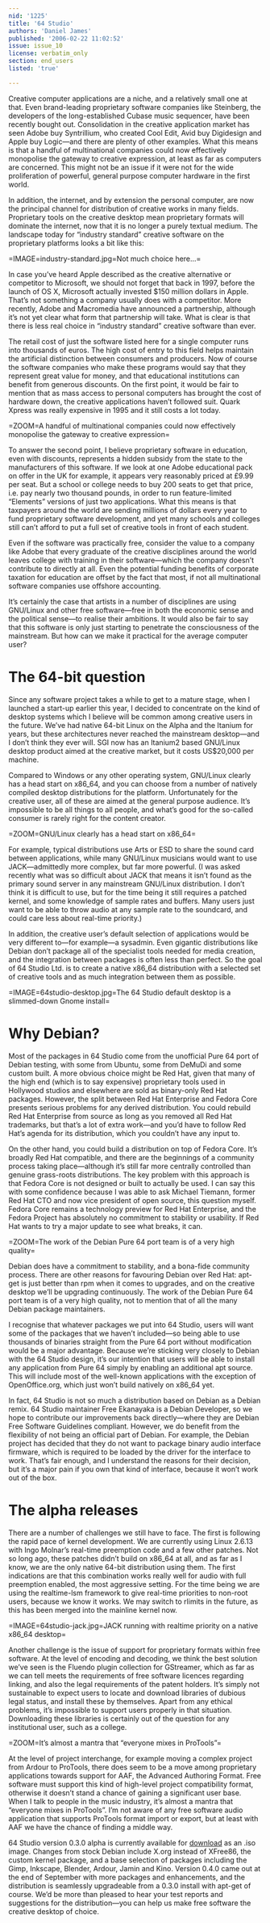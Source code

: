 ```yaml
---
nid: '1225'
title: '64 Studio'
authors: 'Daniel James'
published: '2006-02-22 11:02:52'
issue: issue_10
license: verbatim_only
section: end_users
listed: 'true'

---
```

Creative computer applications are a niche, and a relatively small one at that. Even brand-leading proprietary software companies like Steinberg, the developers of the long-established Cubase music sequencer, have been recently bought out. Consolidation in the creative application market has seen Adobe buy Syntrillium, who created Cool Edit, Avid buy Digidesign and Apple buy Logic—and there are plenty of other examples. What this means is that a handful of multinational companies could now effectively monopolise the gateway to creative expression, at least as far as computers are concerned. This might not be an issue if it were not for the wide proliferation of powerful, general purpose computer hardware in the first world.

In addition, the internet, and by extension the personal computer, are now the principal channel for distribution of creative works in many fields. Proprietary tools on the creative desktop mean proprietary formats will dominate the internet, now that it is no longer a purely textual medium. The landscape today for “industry standard” creative software on the proprietary platforms looks a bit like this:


=IMAGE=industry-standard.jpg=Not much choice here...=

In case you’ve heard Apple described as the creative alternative or competitor to Microsoft, we should not forget that back in 1997, before the launch of OS X, Microsoft actually invested $150 million dollars in Apple. That’s not something a company usually does with a competitor. More recently, Adobe and Macromedia have announced a partnership, although it’s not yet clear what form that partnership will take. What is clear is that there is less real choice in “industry standard” creative software than ever.

The retail cost of just the software listed here for a single computer runs into thousands of euros. The high cost of entry to this field helps maintain the artificial distinction between consumers and producers. Now of course the software companies who make these programs would say that they represent great value for money, and that educational institutions can benefit from generous discounts. On the first point, it would be fair to mention that as mass access to personal computers has brought the cost of hardware down, the creative applications haven’t followed suit. Quark Xpress was really expensive in 1995 and it still costs a lot today.


=ZOOM=A handful of multinational companies could now effectively monopolise the gateway to creative expression=

To answer the second point, I believe proprietary software in education, even with discounts, represents a hidden subsidy from the state to the manufacturers of this software. If we look at one Adobe educational pack on offer in the UK for example, it appears very reasonably priced at £9.99 per seat. But a school or college needs to buy 200 seats to get that price, i.e. pay nearly two thousand pounds, in order to run feature-limited “Elements” versions of just two applications. What this means is that taxpayers around the world are sending millions of dollars every year to fund proprietary software development, and yet many schools and colleges still can’t afford to put a full set of creative tools in front of each student.

Even if the software was practically free, consider the value to a company like Adobe that every graduate of the creative disciplines around the world leaves college with training in their software—which the company doesn’t contribute to directly at all. Even the potential funding benefits of corporate taxation for education are offset by the fact that most, if not all multinational software companies use offshore accounting.

It’s certainly the case that artists in a number of disciplines are using GNU/Linux and other free software—free in both the economic sense and the political sense—to realise their ambitions. It would also be fair to say that this software is only just starting to penetrate the consciousness of the mainstream. But how can we make it practical for the average computer user?


# The 64-bit question

Since any software project takes a while to get to a mature stage, when I launched a start-up earlier this year, I decided to concentrate on the kind of desktop systems which I believe will be common among creative users in the future. We’ve had native 64-bit Linux on the Alpha and the Itanium for years, but these architectures never reached the mainstream desktop—and I don’t think they ever will. SGI now has an Itanium2 based GNU/Linux desktop product aimed at the creative market, but it costs US$20,000 per machine.

Compared to Windows or any other operating system, GNU/Linux clearly has a head start on x86_64, and you can choose from a number of natively compiled desktop distributions for the platform. Unfortunately for the creative user, all of these are aimed at the general purpose audience. It’s impossible to be all things to all people, and what’s good for the so-called consumer is rarely right for the content creator.


=ZOOM=GNU/Linux clearly has a head start on x86_64=

For example, typical distributions use Arts or ESD to share the sound card between applications, while many GNU/Linux musicians would want to use JACK—admittedly more complex, but far more powerful. (I was asked recently what was so difficult about JACK that means it isn’t found as the primary sound server in any mainstream GNU/Linux distribution. I don’t think it is difficult to use, but for the time being it still requires a patched kernel, and some knowledge of sample rates and buffers. Many users just want to be able to throw audio at any sample rate to the soundcard, and could care less about real-time priority.)

In addition, the creative user’s default selection of applications would be very different to—for example—a sysadmin. Even gigantic distributions like Debian don’t package all of the specialist tools needed for media creation, and the integration between packages is often less than perfect. So the goal of 64 Studio Ltd. is to create a native x86_64 distribution with a selected set of creative tools and as much integration between them as possible.


=IMAGE=64studio-desktop.jpg=The 64 Studio default desktop is a slimmed-down Gnome install=


<!--pagebreak-->



# Why Debian?

Most of the packages in 64 Studio come from the unofficial Pure 64 port of Debian testing, with some from Ubuntu, some from DeMuDi and some custom built. A more obvious choice might be Red Hat, given that many of the high end (which is to say expensive) proprietary tools used in Hollywood studios and elsewhere are sold as binary-only Red Hat packages. However, the split between Red Hat Enterprise and Fedora Core presents serious problems for any derived distribution. You could rebuild Red Hat Enterprise from source as long as you removed all Red Hat trademarks, but that’s a lot of extra work—and you’d have to follow Red Hat’s agenda for its distribution, which you couldn’t have any input to.

On the other hand, you could build a distribution on top of Fedora Core. It’s broadly Red Hat compatible, and there are the beginnings of a community process taking place—although it’s still far more centrally controlled than genuine grass-roots distributions. The key problem with this approach is that Fedora Core is not designed or built to actually be used. I can say this with some confidence because I was able to ask Michael Tiemann, former Red Hat CTO and now vice president of open source, this question myself. Fedora Core remains a technology preview for Red Hat Enterprise, and the Fedora Project has absolutely no commitment to stability or usability. If Red Hat wants to try a major update to see what breaks, it can.


=ZOOM=The work of the Debian Pure 64 port team is of a very high quality=

Debian does have a commitment to stability, and a bona-fide community process. There are other reasons for favouring Debian over Red Hat: apt-get is just better than rpm when it comes to upgrades, and on the creative desktop we’ll be upgrading continuously. The work of the Debian Pure 64 port team is of a very high quality, not to mention that of all the many Debian package maintainers.

I recognise that whatever packages we put into 64 Studio, users will want some of the packages that we haven’t included—so being able to use thousands of binaries straight from the Pure 64 port without modification would be a major advantage. Because we’re sticking very closely to Debian with the 64 Studio design, it’s our intention that users will be able to install any application from Pure 64 simply by enabling an additional apt source. This will include most of the well-known applications with the exception of OpenOffice.org, which just won’t build natively on x86_64 yet.

In fact, 64 Studio is not so much a distribution based on Debian as a Debian remix. 64 Studio maintainer Free Ekanayaka is a Debian Developer, so we hope to contribute our improvements back directly—where they are Debian Free Software Guidelines compliant. However, we do benefit from the flexibility of not being an official part of Debian. For example, the Debian project has decided that they do not want to package binary audio interface firmware, which is required to be loaded by the driver for the interface to work. That’s fair enough, and I understand the reasons for their decision, but it’s a major pain if you own that kind of interface, because it won’t work out of the box.


# The alpha releases

There are a number of challenges we still have to face. The first is following the rapid pace of kernel development. We are currently using Linux 2.6.13 with Ingo Molnar’s real-time preemption code and a few other patches. Not so long ago, these patches didn’t build on x86_64 at all, and as far as I know, we are the only native 64-bit distribution using them. The first indications are that this combination works really well for audio with full preemption enabled, the most aggressive setting. For the time being we are using the realtime-lsm framework to give real-time priorities to non-root users, because we know it works. We may switch to rlimits in the future, as this has been merged into the mainline kernel now.


=IMAGE=64studio-jack.jpg=JACK running with realtime priority on a native x86_64 desktop=

Another challenge is the issue of support for proprietary formats within free software. At the level of encoding and decoding, we think the best solution we’ve seen is the Fluendo plugin collection for GStreamer, which as far as we can tell meets the requirements of free software licences regarding linking, and also the legal requirements of the patent holders. It’s simply not sustainable to expect users to locate and download libraries of dubious legal status, and install these by themselves. Apart from any ethical problems, it’s impossible to support users properly in that situation. Downloading these libraries is certainly out of the question for any institutional user, such as a college.


=ZOOM=It’s almost a mantra that “everyone mixes in ProTools”=

At the level of project interchange, for example moving a complex project from Ardour to ProTools, there does seem to be a move among proprietary applications towards support for AAF, the Advanced Authoring Format. Free software must support this kind of high-level project compatibility format, otherwise it doesn’t stand a chance of gaining a significant user base. When I talk to people in the music industry, it’s almost a mantra that “everyone mixes in ProTools”. I’m not aware of any free software audio application that supports ProTools format import or export, but at least with AAF we have the chance of finding a middle way.

64 Studio version 0.3.0 alpha is currently available for [download](http://www.64studio.com/) as an .iso image. Changes from stock Debian include X.org instead of XFree86, the custom kernel package, and a base selection of packages including the Gimp, Inkscape, Blender, Ardour, Jamin and Kino. Version 0.4.0 came out at the end of September with more packages and enhancements, and the distribution is seamlessly upgradeable from a 0.3.0 install with apt-get of course. We’d be more than pleased to hear your test reports and suggestions for the distribution—you can help us make free software the creative desktop of choice.

